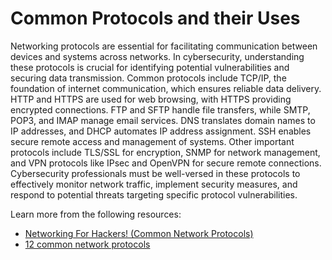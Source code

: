 # Common Protocols and their Uses

Networking protocols are essential for facilitating communication between devices and systems across networks. In cybersecurity, understanding these protocols is crucial for identifying potential vulnerabilities and securing data transmission. Common protocols include TCP/IP, the foundation of internet communication, which ensures reliable data delivery. HTTP and HTTPS are used for web browsing, with HTTPS providing encrypted connections. FTP and SFTP handle file transfers, while SMTP, POP3, and IMAP manage email services. DNS translates domain names to IP addresses, and DHCP automates IP address assignment. SSH enables secure remote access and management of systems. Other important protocols include TLS/SSL for encryption, SNMP for network management, and VPN protocols like IPsec and OpenVPN for secure remote connections. Cybersecurity professionals must be well-versed in these protocols to effectively monitor network traffic, implement security measures, and respond to potential threats targeting specific protocol vulnerabilities.

Learn more from the following resources:

- [Networking For Hackers! (Common Network Protocols)](https://www.youtube.com/watch?v=p3vaaD9pn9I)
- [12 common network protocols](https://www.techtarget.com/searchnetworking/feature/12-common-network-protocols-and-their-functions-explained)
